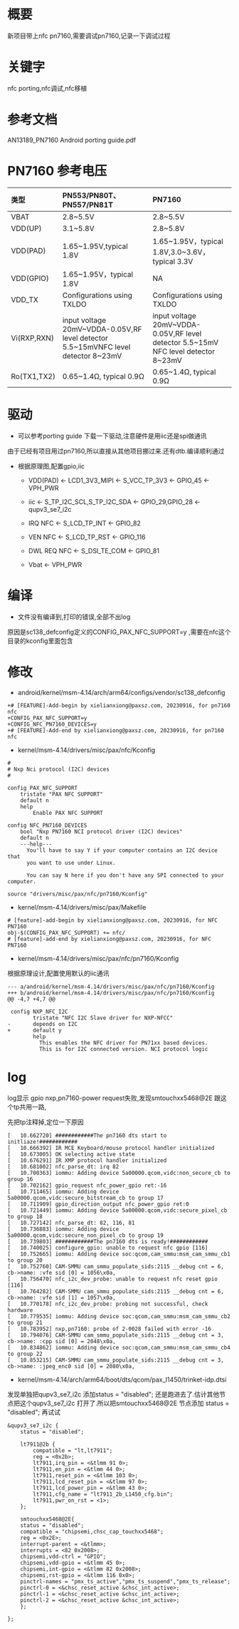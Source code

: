 # 概要

新项目带上nfc pn7160,需要调试pn7160,记录一下调试过程

# 关键字

nfc porting,nfc调试,nfc移植

# 参考文档

AN13189_PN7160 Android porting guide.pdf

# PN7160 参考电压

类型|PN553/PN80T、PN557/PN81T|PN7160
:--|:--|:--
VBAT|2.8~5.5V|2.8~5.5V
VDD(UP)|3.1~5.8V|2.8~5.8V
VDD(PAD)|1.65~1.95V,typical 1.8V|1.65~1.95V，typical 1.8V,3.0~3.6V，typical 3.3V
VDD(GPIO)|1.65~1.95V，typical 1.8V| NA
VDD_TX|Configurations using TXLDO| Configurations using TXLDO
Vi(RXP,RXN)|input voltage 20mV~VDDA-0.05V,RF level detector 5.5~15mVNFC level detector 8~23mV| input voltage 20mV~VDDA-0.05V,RF level detector 5.5~15mV NFC level detector 8~23mV
Ro(TX1,TX2)|0.65~1.4Ω, typical 0.9Ω| 0.65~1.4Ω, typical 0.9Ω

# 驱动

* 可以参考porting guide 下载一下驱动,注意硬件是用iic还是spi做通讯

由于已经有项目用过pn7160,所以直接从其他项目挪过来.还有dtb.编译顺利通过

* 根据原理图,配置gpio,iic

    * VDD(PAD) <- LCD1_3V3_MIPI <- S_VCC_TP_3V3 <- GPIO_45 <- VPH_PWR

    * iic <- S_TP_I2C_SCL,S_TP_I2C_SDA <- GPIO_29,GPIO_28 <- qupv3_se7_i2c

    * IRQ NFC <- S_LCD_TP_INT <- GPIO_82

    * VEN NFC <- S_LCD_TP_RST <- GPIO_116

    * DWL REQ NFC <- S_DSI_TE_COM <- GPIO_81

    * Vbat <- VPH_PWR

# 编译

* 文件没有编译到,打印的错误,全部不出log

原因是sc138_defconfig定义的CONFIG_PAX_NFC_SUPPORT=y ,需要在nfc这个目录的kconfig里面包含

# 修改

* android/kernel/msm-4.14/arch/arm64/configs/vendor/sc138_defconfig

```
+# [FEATURE]-Add-begin by xielianxiong@paxsz.com, 20230916, for pn7160 nfc
+CONFIG_PAX_NFC_SUPPORT=y
+CONFIG_NFC_PN7160_DEVICES=y
+# [FEATURE]-Add-end by xielianxiong@paxsz.com, 20230916, for pn7160 nfc
```

* kernel/msm-4.14/drivers/misc/pax/nfc/Kconfig

```
#
# Nxp Nci protocol (I2C) devices
#

config PAX_NFC_SUPPORT
    tristate "PAX NFC SUPPORT"
    default n
    help
        Enable PAX NFC SUPPORT

config NFC_PN7160_DEVICES
    bool "Nxp PN7160 NCI protocol driver (I2C) devices"
    default n
    ---help---
      You'll have to say Y if your computer contains an I2C device that
      you want to use under Linux.

      You can say N here if you don't have any SPI connected to your computer.

source "drivers/misc/pax/nfc/pn7160/Kconfig"
```

* kernel/msm-4.14/drivers/misc/pax/Makefile

```
# [feature]-add-begin by xielianxiong@paxsz.com, 20230916, for NFC PN7160
obj-$(CONFIG_PAX_NFC_SUPPORT) += nfc/
# [feature]-add-end by xielianxiong@paxsz.com, 20230916, for NFC PN7160
```

* kernel/msm-4.14/drivers/misc/pax/nfc/pn7160/Kconfig

根据原理设计,配置使用默认的iic通讯

```
--- a/android/kernel/msm-4.14/drivers/misc/pax/nfc/pn7160/Kconfig
+++ b/android/kernel/msm-4.14/drivers/misc/pax/nfc/pn7160/Kconfig
@@ -4,7 +4,7 @@
 
 config NXP_NFC_I2C
        tristate "NFC I2C Slave driver for NXP-NFCC"
-       depends on I2C
+       default y
        help
          This enables the NFC driver for PN71xx based devices.
          This is for I2C connected version. NCI protocol logic
```

# log

log显示 gpio nxp,pn7160-power request失败,发现smtouchxx5468@2E 跟这个tp共用一路,

先把tp注释掉,定位一下原因

```
[   10.662720] ############The pn7160 dts start to initliaze!############
[   10.666392] IR MCE Keyboard/mouse protocol handler initialized
[   10.673005] OK selecting active state
[   10.676291] IR XMP protocol handler initialized
[   10.681002] nfc_parse_dt: irq 82
[   10.700363] iommu: Adding device 5a00000.qcom,vidc:non_secure_cb to group 16
[   10.702162] gpio_request nfc_power_gpio ret:-16 
[   10.711465] iommu: Adding device 5a00000.qcom,vidc:secure_bitstream_cb to group 17
[   10.711909] gpio_direction_output nfc_power_gpio ret:0 
[   10.721449] iommu: Adding device 5a00000.qcom,vidc:secure_pixel_cb to group 18
[   10.727142] nfc_parse_dt: 82, 116, 81
[   10.736883] iommu: Adding device 5a00000.qcom,vidc:secure_non_pixel_cb to group 19
[   10.739803] ############The pn7160 dts is ready!############
[   10.740025] configure_gpio: unable to request nfc gpio [116]
[   10.752665] iommu: Adding device soc:qcom,cam_smmu:msm_cam_smmu_cb1 to group 20
[   10.752760] CAM-SMMU cam_smmu_populate_sids:2115 __debug cnt = 6, cb->name: :vfe sid [0] = 1056\x0a,
[   10.756470] nfc_i2c_dev_probe: unable to request nfc reset gpio [116]
[   10.764282] CAM-SMMU cam_smmu_populate_sids:2115 __debug cnt = 6, cb->name: :vfe sid [1] = 1057\x0a,
[   10.770178] nfc_i2c_dev_probe: probing not successful, check hardware
[   10.779535] iommu: Adding device soc:qcom,cam_smmu:msm_cam_smmu_cb2 to group 21
[   10.783952] nxp,pn7160: probe of 2-0028 failed with error -16
[   10.794076] CAM-SMMU cam_smmu_populate_sids:2115 __debug cnt = 3, cb->name: :cpp sid [0] = 2048\x0a,
[   10.834862] iommu: Adding device soc:qcom,cam_smmu:msm_cam_smmu_cb4 to group 22
[   10.853215] CAM-SMMU cam_smmu_populate_sids:2115 __debug cnt = 3, cb->name: :jpeg_enc0 sid [0] = 2080\x0a,
```

* kernel/msm-4.14/arch/arm64/boot/dts/qcom/pax_l1450/trinket-idp.dtsi

发现单独把qupv3_se7_i2c 添加status = "disabled"; 还是跑进去了.估计其他节点把这个qupv3_se7_i2c 打开了.所以把smtouchxx5468@2E 节点添加 status = "disabled"; 再试试

```
&qupv3_se7_i2c {
    status = "disabled";

    lt7911@2b {
        compatible = "lt,lt7911";
        reg = <0x2b>;
        lt7911,irq_pin = <&tlmm 91 0>;
        lt7911,en_pin = <&tlmm 44 0>;
        lt7911,reset_pin = <&tlmm 103 0>;
        lt7911,lcd_reset_pin = <&tlmm 97 0>;
        lt7911,lcd_power_pin = <&tlmm 43 0>;
        lt7911,cfg_name = "lt7911_2b_L1450_cfg.bin";
        lt7911,pwr_on_rst = <1>;
    };  
    
    smtouchxx5468@2E{ 
    status = "disabled";
    compatible = "chipsemi,chsc_cap_touchxx5468"; 
    reg = <0x2E>;   
    interrupt-parent = <&tlmm>; 
    interrupts = <82 0x2008>;
    chipsemi,vdd-ctrl = "GPIO";
    chipsemi,vdd-gpio = <&tlmm 45 0>; 
    chipsemi,int-gpio = <&tlmm 82 0x2008>; 
    chipsemi,rst-gpio = <&tlmm 116 0x0>; 
    pinctrl-names = "pmx_ts_active","pmx_ts_suspend","pmx_ts_release";  
    pinctrl-0 = <&chsc_reset_active &chsc_int_active>;
    pinctrl-1 = <&chsc_reset_active &chsc_int_active>;
    pinctrl-2 = <&chsc_reset_active &chsc_int_active>;
    };

};
```